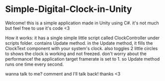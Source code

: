 # Simple-Digital-Clock-in-Unity
Welcome!
this is a simple application made in Unity using C#. it's not much but feel free to use it's code &lt;3

How it works:
it has a single simple little script called ClockController under scripts folder. contains Update method.
in the Update method, it fills the ClockText component with your system's clock. also toggles 2 little circles to shows the clock is working and not freezed.
don't worry about the performance! the application target framerate is set to 1. so Update method runs one time every second.

wanna talk to me? comment and I'll talk back! thanks <3

